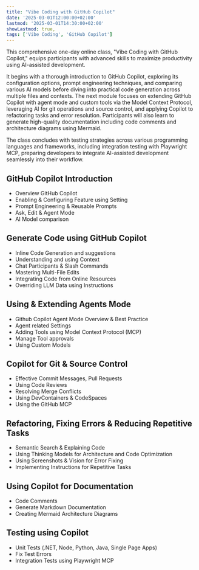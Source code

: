```yaml
---
title: "Vibe Coding with GitHub Copilot"
date: '2025-03-01T12:00:00+02:00'
lastmod: '2025-03-01T14:30:00+02:00'
showLastmod: true,
tags: ['Vibe Coding', 'GitHub Copilot']
---
```


This comprehensive one-day online class, "Vibe Coding with GitHub Copilot," equips participants with advanced skills to maximize productivity using AI-assisted development.

It begins with a thorough introduction to GitHub Copilot, exploring its configuration options, prompt engineering techniques, and comparing various AI models before diving into practical code generation across multiple files and contexts. The next module focuses on extending GitHub Copilot with agent mode and custom tools via the Model Context Protocol, leveraging AI for git operations and source control, and applying Copilot to refactoring tasks and error resolution. Participants will also learn to generate high-quality documentation including code comments and architecture diagrams using Mermaid.

The class concludes with testing strategies across various programming languages and frameworks, including integration testing with Playwright MCP, preparing developers to integrate AI-assisted development seamlessly into their workflow.

## GitHub Copilot Introduction​

- Overview GitHub Copilot
- Enabling & Configuring Feature using Setting
- Prompt Engineering & Reusable Prompts
- Ask, Edit & Agent Mode
- AI Model comparison

## Generate Code using GitHub Copilot​

- Inline Code Generation and suggestions
- Understanding and using Context
- Chat Participants & Slash Commands
- Mastering Multi-File Edits
- Integrating Code from Online Resources
- Overriding LLM Data using Instructions

## Using & Extending Agents Mode

- Github Copilot Agent Mode Overview & Best Practice
- Agent related Settings
- Adding Tools using Model Context Protocol (MCP)
- Manage Tool approvals
- Using Custom Models

## Copilot for Git & Source Control​

- Effective Commit Messages, Pull Requests
- Using Code Reviews
- Resolving Merge Conflicts
- Using DevContainers & CodeSpaces
- Using the GitHub MCP

## Refactoring, Fixing Errors ​& Reducing Repetitive Tasks​

- Semantic Search & Explaining Code
- Using Thinking Models for Architecture and Code Optimization
- Using Screenshots & Vision for Error Fixing
- Implementing Instructions for Repetitive Tasks

## Using Copilot for Documentation​

- Code Comments
- Generate Markdown Documentation
- Creating Mermaid Architecture Diagrams

## Testing using Copilot​

- Unit Tests (.NET, Node, Python, Java, Single Page Apps)
- Fix Test Errors
- Integration Tests using Playwright MCP
